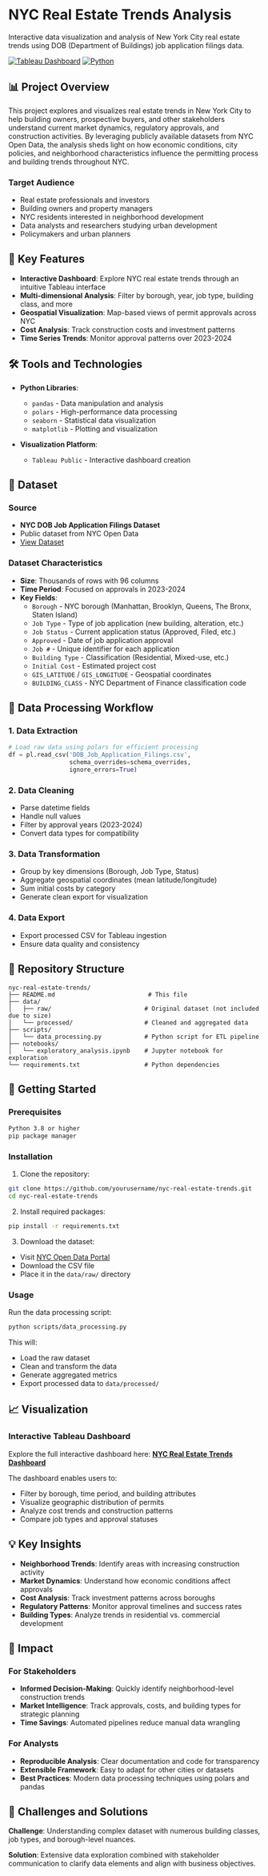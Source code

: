 # NYC Real Estate Trends Analysis

Interactive data visualization and analysis of New York City real estate trends using DOB (Department of Buildings) job application filings data.

[![Tableau Dashboard](https://img.shields.io/badge/Tableau-Dashboard-blue)](https://public.tableau.com/app/profile/jose.miguel.vilches.fierro/viz/Job_application_filling/Dashboard1)
[![Python](https://img.shields.io/badge/Python-3.8+-green)](https://www.python.org/)

## 📊 Project Overview

This project explores and visualizes real estate trends in New York City to help building owners, prospective buyers, and other stakeholders understand current market dynamics, regulatory approvals, and construction activities. By leveraging publicly available datasets from NYC Open Data, the analysis sheds light on how economic conditions, city policies, and neighborhood characteristics influence the permitting process and building trends throughout NYC.

### Target Audience

- Real estate professionals and investors
- Building owners and property managers
- NYC residents interested in neighborhood development
- Data analysts and researchers studying urban development
- Policymakers and urban planners

## 🎯 Key Features

- **Interactive Dashboard**: Explore NYC real estate trends through an intuitive Tableau interface
- **Multi-dimensional Analysis**: Filter by borough, year, job type, building class, and more
- **Geospatial Visualization**: Map-based views of permit approvals across NYC
- **Cost Analysis**: Track construction costs and investment patterns
- **Time Series Trends**: Monitor approval patterns over 2023-2024

## 🛠️ Tools and Technologies

- **Python Libraries**:
  - `pandas` - Data manipulation and analysis
  - `polars` - High-performance data processing
  - `seaborn` - Statistical data visualization
  - `matplotlib` - Plotting and visualization

- **Visualization Platform**:
  - `Tableau Public` - Interactive dashboard creation

## 📁 Dataset

### Source
- **NYC DOB Job Application Filings Dataset**
- Public dataset from NYC Open Data
- [View Dataset](https://data.cityofnewyork.us/Housing-Development/DOB-Job-Application-Filings/ic3t-wcy2/about_data)

### Dataset Characteristics

- **Size**: Thousands of rows with 96 columns
- **Time Period**: Focused on approvals in 2023-2024
- **Key Fields**:
  - `Borough` - NYC borough (Manhattan, Brooklyn, Queens, The Bronx, Staten Island)
  - `Job Type` - Type of job application (new building, alteration, etc.)
  - `Job Status` - Current application status (Approved, Filed, etc.)
  - `Approved` - Date of job application approval
  - `Job #` - Unique identifier for each application
  - `Building Type` - Classification (Residential, Mixed-use, etc.)
  - `Initial Cost` - Estimated project cost
  - `GIS_LATITUDE` / `GIS_LONGITUDE` - Geospatial coordinates
  - `BUILDING_CLASS` - NYC Department of Finance classification code

## 🔄 Data Processing Workflow

### 1. Data Extraction
```python
# Load raw data using polars for efficient processing
df = pl.read_csv('DOB_Job_Application_Filings.csv', 
                 schema_overrides=schema_overrides,
                 ignore_errors=True)
```

### 2. Data Cleaning
- Parse datetime fields
- Handle null values
- Filter by approval years (2023-2024)
- Convert data types for compatibility

### 3. Data Transformation
- Group by key dimensions (Borough, Job Type, Status)
- Aggregate geospatial coordinates (mean latitude/longitude)
- Sum initial costs by category
- Generate clean export for visualization

### 4. Data Export
- Export processed CSV for Tableau ingestion
- Ensure data quality and consistency

## 📂 Repository Structure

```
nyc-real-estate-trends/
├── README.md                          # This file
├── data/
│   ├── raw/                          # Original dataset (not included due to size)
│   └── processed/                    # Cleaned and aggregated data
├── scripts/
│   └── data_processing.py            # Python script for ETL pipeline
├── notebooks/
│   └── exploratory_analysis.ipynb    # Jupyter notebook for exploration
└── requirements.txt                  # Python dependencies
```

## 🚀 Getting Started

### Prerequisites

```bash
Python 3.8 or higher
pip package manager
```

### Installation

1. Clone the repository:
```bash
git clone https://github.com/yourusername/nyc-real-estate-trends.git
cd nyc-real-estate-trends
```

2. Install required packages:
```bash
pip install -r requirements.txt
```

3. Download the dataset:
- Visit [NYC Open Data Portal](https://data.cityofnewyork.us/Housing-Development/DOB-Job-Application-Filings/ic3t-wcy2/about_data)
- Download the CSV file
- Place it in the `data/raw/` directory

### Usage

Run the data processing script:

```bash
python scripts/data_processing.py
```

This will:
- Load the raw dataset
- Clean and transform the data
- Generate aggregated metrics
- Export processed data to `data/processed/`

## 📈 Visualization

### Interactive Tableau Dashboard

Explore the full interactive dashboard here:
**[NYC Real Estate Trends Dashboard](https://public.tableau.com/app/profile/jose.miguel.vilches.fierro/viz/Job_application_filling/Dashboard1)**

The dashboard enables users to:
- Filter by borough, time period, and building attributes
- Visualize geographic distribution of permits
- Analyze cost trends and construction patterns
- Compare job types and approval statuses

## 💡 Key Insights

- **Neighborhood Trends**: Identify areas with increasing construction activity
- **Market Dynamics**: Understand how economic conditions affect approvals
- **Cost Analysis**: Track investment patterns across boroughs
- **Regulatory Patterns**: Monitor approval timelines and success rates
- **Building Types**: Analyze trends in residential vs. commercial development

## 🎯 Impact

### For Stakeholders
- **Informed Decision-Making**: Quickly identify neighborhood-level construction trends
- **Market Intelligence**: Track approvals, costs, and building types for strategic planning
- **Time Savings**: Automated pipelines reduce manual data wrangling

### For Analysts
- **Reproducible Analysis**: Clear documentation and code for transparency
- **Extensible Framework**: Easy to adapt for other cities or datasets
- **Best Practices**: Modern data processing techniques using polars and pandas

## 🔧 Challenges and Solutions

**Challenge**: Understanding complex dataset with numerous building classes, job types, and borough-level nuances.

**Solution**: Extensive data exploration combined with stakeholder communication to clarify data elements and align with business objectives.

